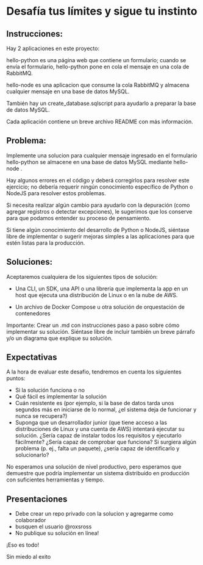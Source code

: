 # Desafía tus límites y sigue tu instinto

## Instrucciones:

Hay 2 aplicaciones en este proyecto:

hello-python es una página web que contiene un formulario; cuando se envía el formulario, hello-python pone en cola el mensaje en una cola de RabbitMQ.

hello-node es una aplicacion que consume la cola RabbitMQ y almacena cualquier mensaje en una base de datos MySQL.

También hay un create_database.sqlscript para ayudarlo a preparar la base de datos MySQL.

Cada aplicación contiene un breve archivo README con más información.

## Problema:

Implemente una solucion para cualquier mensaje ingresado en el formulario hello-python se almacene en una base de datos MySQL mediante hello-node .

Hay algunos errores en el código y deberá corregirlos para resolver este ejercicio; no debería requerir ningún conocimiento específico de Python o NodeJS para resolver estos problemas.

Si necesita realizar algún cambio para ayudarlo con la depuración (como agregar registros o detectar excepciones), le sugerimos que los conserve para que podamos entender su proceso de pensamiento.

Si tiene algún conocimiento del desarrollo de Python o NodeJS, siéntase libre de implementar o sugerir mejoras simples a las aplicaciones para que estén listas para la producción.

## Soluciones:

Aceptaremos cualquiera de los siguientes tipos de solución:

- Una CLI, un SDK, una API o una libreria que implementa la app en un host que ejecuta una distribución de Linux o en la nube de AWS.

- Un archivo de Docker Compose u otra solución de orquestación de contenedores 

Importante: Crear un .md con instrucciones paso a paso sobre cómo implementar su solución. Siéntase libre de incluir también un breve párrafo y/o un diagrama que explique su solución.

## Expectativas

A la hora de evaluar este desafio, tendremos en cuenta los siguientes puntos:

- Si la solución funciona o no
- Qué fácil es implementar la solución
- Cuán resistente es (por ejemplo, si la base de datos tarda unos segundos más en iniciarse de lo normal, ¿el sistema deja de funcionar y nunca se recupera?)
- Suponga que un desarrollador junior (que tiene acceso a las distribuciones de Linux y una cuenta de AWS) intentará ejecutar su solución. ¿Sería capaz de instalar todos los requisitos y ejecutarlo fácilmente? ¿Sería capaz de comprobar que funciona? Si surgiera algún problema (p. ej., falta un paquete), ¿sería capaz de identificarlo y solucionarlo?

No esperamos una solución de nivel productivo, pero esperamos que demuestre que podría implementar un sistema distribuido en producción con suficientes herramientas y tiempo.

## Presentaciones

- Debe crear un repo privado con la solucion y agregarme como colaborador
- busquen el usuario @roxsross
- No publique su solución en línea!



¡Eso es todo!

Sin miedo al exito

